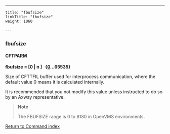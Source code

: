 ---
    title: "fbufsize"
    linkTitle: "fbufsize"
    weight: 1060
---<span id="fbufsize"></span>

### fbufsize

#### CFTPARM

****fbufsize = [0 &#124; n ]   {<u>0</u>...65535}****

Size of CFTTFIL buffer used for interprocess communication, where the default value 0 means it is calculated internally.

It is recommended that you not modify this value unless instructed to do so by an Axway representative.

> **Note**
>
> The FBUFSIZE range is 0 to 8180 in OpenVMS environments.

[Return to Command index](../../)
